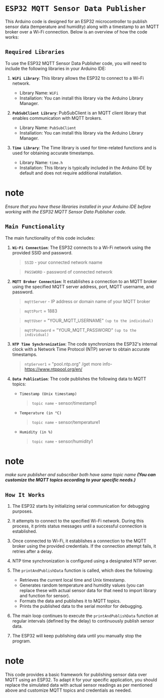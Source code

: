# ``ESP32 MQTT Sensor Data Publisher``

This Arduino code is designed for an ESP32 microcontroller to publish sensor data (temperature and humidity) along with a timestamp to an MQTT broker over a Wi-Fi connection. Below is an overview of how the code works:

## ``Required Libraries``

To use the ESP32 MQTT Sensor Data Publisher code, you will need to include the following libraries in your Arduino IDE:

1. **``WiFi Library``**: This library allows the ESP32 to connect to a Wi-Fi network.
   - Library Name: `WiFi`
   - Installation: You can install this library via the Arduino Library Manager.

2. **``PubSubClient Library``**: PubSubClient is an MQTT client library that enables communication with MQTT brokers.
   - Library Name: `PubSubClient`
   - Installation: You can install this library via the Arduino Library Manager.

3. **``Time Library``**: The Time library is used for time-related functions and is used for obtaining accurate timestamps.
   - Library Name: `time.h`
   - Installation: This library is typically included in the Arduino IDE by default and does not require additional installation.

# note
*Ensure that you have these libraries installed in your Arduino IDE before working with the ESP32 MQTT Sensor Data Publisher code.*


## ``Main Functionality``

The main functionality of this code includes:

1. **``Wi-Fi Connection``**: The ESP32 connects to a Wi-Fi network using the provided SSID and password.

    > ``SSID`` - your connected network naame

    > ``PASSWORD`` - password of connected network

2. **``MQTT Broker Connection``**: It establishes a connection to an MQTT broker using the specified MQTT server address, port, MQTT username, and password.

    > ``mqttServer`` - IP address or domain name of your MQTT broker

    > ``mqttPort`` = 1883

    > ``mqttUser`` = "YOUR_MQTT_USERNAME" ``(up to the individual)``

    > ``mqttPassword`` = "YOUR_MQTT_PASSWORD" ``(up to the individual)``

3. **``NTP Time Synchronization``**: The code synchronizes the ESP32's internal clock with a Network Time Protocol (NTP) server to obtain accurate timestamps.

    >``ntpServer1`` = "pool.ntp.org"      /get more info- https://www.ntppool.org/en/

4. **``Data Publication``**: The code publishes the following data to MQTT topics:
   - ``Timestamp (Unix timestamp)``
        > ``topic name`` - sensor/timestamp1 
   - ``Temperature (in °C)``
        > ``topic name`` - sensor/temperature1
   - ``Humidity (in %)``
        > ``topic name`` - sensor/humidity1

# note
   *make sure publisher and subscriber both have same topic name **(You can customize the MQTT topics according to your specific needs.)***


## ``How It Works``

1. The ESP32 starts by initializing serial communication for debugging purposes.

2. It attempts to connect to the specified Wi-Fi network. During this process, it prints status messages until a successful connection is established.

3. Once connected to Wi-Fi, it establishes a connection to the MQTT broker using the provided credentials. If the connection attempt fails, it retries after a delay.

4. NTP time synchronization is configured using a designated NTP server.

5. The `printAndPublishData` function is called, which does the following:
   - Retrieves the current local time and Unix timestamp.
   - Generates random temperature and humidity values (you can replace these with actual sensor data for that need to import library and function for sensor).
   - Formats the data and publishes it to MQTT topics.
   - Prints the published data to the serial monitor for debugging.

6. The main loop continues to execute the `printAndPublishData` function at regular intervals (defined by the delay) to continuously publish sensor data.

7. The ESP32 will keep publishing data until you manually stop the program.

# note
This code provides a basic framework for publishing sensor data over MQTT using an ESP32. To adapt it for your specific application, you should replace the simulated data with actual sensor readings as per mentioned above and customize MQTT topics and credentials as needed.
